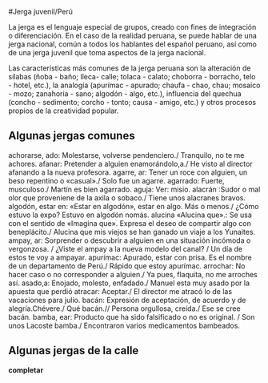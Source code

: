#Jerga juvenil/Perú

La jerga es el lenguaje especial de grupos, creado con fines de integración o diferenciación. En el caso de la realidad peruana, se puede hablar de una jerga nacional, común a todos los hablantes del español peruano, así como de una jerga juvenil que toma aspectos de la jerga nacional.

Las características más comunes de la jerga peruana son la alteración de sílabas (ñoba - baño; lleca- calle; tolaca - calato; choborra - borracho, telo - hotel, etc.), la analogía (apurímac - apurado; chaufa - chao, chau; mosaico - mozo; zanahoria - sano; algodón - algo, etc.), influencia del quechua (concho - sedimento; corcho - tonto; causa - amigo, etc.) y otros procesos propios de la creatividad popular.

## Algunas jergas comunes

achorarse, ado: Molestarse, volverse pendenciero./ Tranquilo, no te me achores.
afanar: Pretender a alguien enamorándolo,a./ He visto al director afanando a la nueva profesora.
agarre, ar: Tener un roce con alguien, un beso repentino o «casual»./ Solo fue un agarre.
agarrado: Fuerte, musculoso./ Martín es bien agarrado.
aguja: Ver: misio.
alacrán :Sudor o mal olor que proveniene de la axila o sobaco./ Tiene unos alacranes bravos.
algodón, estar en: «Estar en algodón», estar en algo. Más o menos./ ¿Cómo estuvo la expo? Estuvo en algodón nomás.
alucina «Alucina que».: Se usa con el sentido de «Imagina que». Expresa el deseo de compartir algo con beneplácito./ Alucina que mis viejos se han ganado un viaje a los Yunaites.
ampay, ar: Sorprender o descubrir a alguien en una situación incómoda o vergonzosa. / ¿Viste el ampay a la nueva modelo del canal? / Un día de estos te voy a ampayar.
apurímac: Apurado, estar con prisa. Es el nombre de un departamento de Perú./ Rápido que estoy apurímac.
arrochar: No hacer caso o no corresponder a alguien./ Ya pues, flaquita, no me arroches así.
asado,a: Enojado, molesto, enfadado./ Manuel esta muy asado por la apuesta que perdió
atracar: Aceptar./ El director me atracó lo de las vacaciones para julio.
bacán: Expresión de aceptación, de acuerdo y de alegría.Chévere./ Qué bacán.// Persona orgullosa, creída./ Ese se cree bacán.
bamba, ear: Producto que ha sido falsificado o no es original. / Son unos Lacoste bamba./ Encontraron varios medicamentos bambeados.

## Algunas jergas de la calle

**completar**
